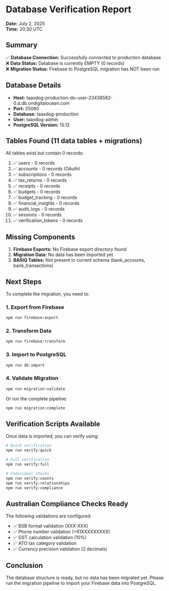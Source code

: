 # Database Verification Report

**Date:** July 2, 2025  
**Time:** 20:30 UTC

## Summary

✅ **Database Connection:** Successfully connected to production database  
❌ **Data Status:** Database is currently EMPTY (0 records)  
❌ **Migration Status:** Firebase to PostgreSQL migration has NOT been run

## Database Details

- **Host:** taaxdog-production-do-user-23438582-0.d.db.ondigitalocean.com
- **Port:** 25060
- **Database:** taaxdog-production
- **User:** taaxdog-admin
- **PostgreSQL Version:** 15.13

## Tables Found (11 data tables + migrations)

All tables exist but contain 0 records:

1. ✅ users - 0 records
2. ✅ accounts - 0 records (OAuth)
3. ✅ subscriptions - 0 records
4. ✅ tax_returns - 0 records
5. ✅ receipts - 0 records
6. ✅ budgets - 0 records
7. ✅ budget_tracking - 0 records
8. ✅ financial_insights - 0 records
9. ✅ audit_logs - 0 records
10. ✅ sessions - 0 records
11. ✅ verification_tokens - 0 records

## Missing Components

1. **Firebase Exports:** No Firebase export directory found
2. **Migration Data:** No data has been imported yet
3. **BASIQ Tables:** Not present in current schema (bank_accounts, bank_transactions)

## Next Steps

To complete the migration, you need to:

### 1. Export from Firebase
```bash
npm run firebase:export
```

### 2. Transform Data
```bash
npm run firebase:transform
```

### 3. Import to PostgreSQL
```bash
npm run db:import
```

### 4. Validate Migration
```bash
npm run migration:validate
```

Or run the complete pipeline:
```bash
npm run migration:complete
```

## Verification Scripts Available

Once data is imported, you can verify using:

```bash
# Quick verification
npm run verify:quick

# Full verification
npm run verify:full

# Individual checks
npm run verify:counts
npm run verify:relationships
npm run verify:compliance
```

## Australian Compliance Checks Ready

The following validations are configured:
- ✅ BSB format validation (XXX-XXX)
- ✅ Phone number validation (+61XXXXXXXXX)
- ✅ GST calculation validation (10%)
- ✅ ATO tax category validation
- ✅ Currency precision validation (2 decimals)

## Conclusion

The database structure is ready, but no data has been migrated yet. Please run the migration pipeline to import your Firebase data into PostgreSQL.